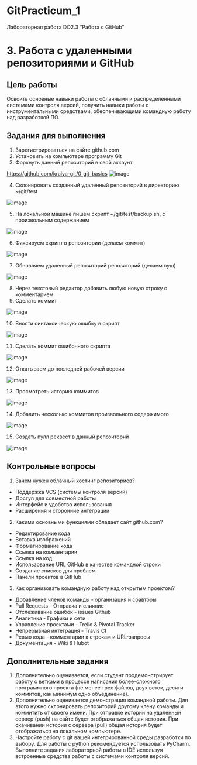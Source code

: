 # GitPracticum_1
Лабораторная работа DO2.3 “Работа с GitHub”

# 3. Работа с удаленными репозиториями и GitHub
## Цель работы
Освоить основные навыки работы с облачными и распределенными системами контроля версий, получить навыки работы с инструментальными средствами, обеспечивающими командную работу над разработкой ПО.

## Задания для выполнения

1. Зарегистрироваться на сайте github.com
2. Установить на компьютере программу Git
3. Форкнуть данный репозиторий в свой аккаунт

https://github.com/kralya-git/0_git_basics
![image](https://user-images.githubusercontent.com/113534398/190226588-d62ef4ad-2538-4fc8-84b7-100dfc10c747.png)

4. Склонировать созданный удаленный репозиторий в директорию ~/git/test


![image](https://user-images.githubusercontent.com/113534398/190245997-d593ae9e-5c51-4c70-b653-2cb0b78cd1e9.png)


5. На локальной машине пишем скрипт ~/git/test/backup.sh, с произвольным содержанием


![image](https://user-images.githubusercontent.com/113534398/190248635-67d7ada6-b649-44e5-a98a-404a6e3a1548.png)


6. Фиксируем скрипт в репозитории (делаем коммит)


![image](https://user-images.githubusercontent.com/113534398/190247959-89e08514-d5fe-4cb0-ae07-4962e2fca090.png)


7. Обновляем удаленный репозиторий репозиторий (делаем пуш)


![image](https://user-images.githubusercontent.com/113534398/190248893-91ff3fe3-d0f5-4028-864c-6f1f06992ca7.png)


8. Через текстовый редактор добавить любую новую строку с комментарием
9. Сделать коммит


![image](https://user-images.githubusercontent.com/113534398/190249591-2467936d-786b-4c4c-91bb-3702e3df8b78.png)


10. Вности синтаксическую ошибку в скрипт


![image](https://user-images.githubusercontent.com/113534398/190250212-293e427b-72a7-4745-be92-a5d699bf38f2.png)


11. Сделать коммит ошибочного скрипта


![image](https://user-images.githubusercontent.com/113534398/190250386-f4a8cc26-16f3-4aae-92c2-6482d8720eda.png)


12. Откатываем до последней рабочей версии


![image](https://user-images.githubusercontent.com/113534398/190250618-0bedb009-77e9-4b74-9d4f-a860d2c42e00.png)


13. Просмотреть историю коммитов


![image](https://user-images.githubusercontent.com/113534398/190250842-7171359c-4921-4a61-93b9-35f4546fe7ad.png)


14. Добавить несколько коммитов произвольного содержимого


![image](https://user-images.githubusercontent.com/113534398/190252809-5b1f7e52-d7ce-498f-9ef9-4aa699349d83.png)


15. Создать пулл реквест в данный репозиторий

![image](https://user-images.githubusercontent.com/113534398/190255329-f8fdce0d-e063-45e1-a728-76fa8c7e6531.png)



## Контрольные вопросы
1. Зачем нужен облачный хостинг репозиториев?

+ Поддержка VCS (системы контроля версий)
+ Доступ для совместной работы
+ Интерфейс и удобство использования
+ Расширения и сторонние интеграции

2. Какими основными функциями обладает сайт github.com?

+ Редактирование кода
+ Вставка изображений
+ Форматирование кода
+ Ссылка на комментарии
+ Ссылка на код
+ Использование URL GitHub в качестве командной строки
+ Создание списков для проблем
+ Панели проектов в GitHub

3. Как организовать командную работу над открытым проектом?

+ Добавление членов команды - организация и соавторы
+ Pull Requests - Отправка и слияние
+ Отслеживание ошибок - issues Github
+ Аналитика - Графики и сети
+ Управление проектами - Trello & Pivotal Tracker
+ Непрерывная интеграция - Travis CI
+ Ревью кода - комментарии к строкам и URL-запросы
+ Документация - Wiki & Hubot


## Дополнительные задания
1. Дополнительно оценивается, если студент продемонстрирует работу с ветками в процессе написания более-сложного программного проекта (не менее трех файлов, двух веток, десяти коммитов, как минимум одно объединение).
2. Дополнительно оценивается демонстрация командной работы. Для этого нужно склонировать репозиторий другому члену команды и коммитить от своего имени. При отправке истории на удаленный сервер (push) на сайте будет отображаться общая история. При скачивании истории с сервера (pull) общая история будет отображаться на локальном компьютере.
3. Настройте работу с git вашей интегрированной среды разработки по выбору. Для работы с python рекомендуется использовать PyCharm. Выполните задания лабораторной работы в IDE используя встроенные средства работы с системами контроля версий.
